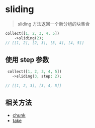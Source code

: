 # sliding

> sliding 方法返回一个新分组的块集合

```php
collect([1, 2, 3, 4, 5])
    ->sliding(2);
// [[1, 2], [2, 3], [3, 4], [4, 5]]
```

## 使用 step 参数

```php
 collect([1, 2, 3, 4, 5])
   ->sliding(3, step: 2);
 
// [[1, 2, 3], [3, 4, 5]]
```

## 相关方法

- [chunk](chunk.md)
- [take](take.md)
